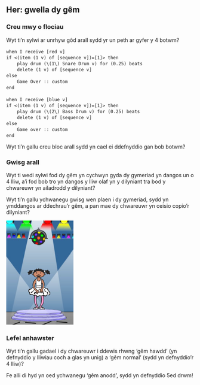 ## Her: gwella dy gêm

### Creu mwy o flociau

Wyt ti’n sylwi ar unrhyw gôd arall sydd yr un peth ar gyfer y 4 botwm?

```blocks3
when I receive [red v]
if <(item (1 v) of [sequence v])=[1]> then
    play drum (\(1\) Snare Drum v) for (0.25) beats
    delete (1 v) of [sequence v]
else
    Game Over :: custom
end

when I receive [blue v]
if <(item (1 v) of [sequence v])=[1]> then
    play drum (\(2\) Bass Drum v) for (0.25) beats
    delete (1 v) of [sequence v]
else
    Game over :: custom
end
```

Wyt ti’n gallu creu bloc arall sydd yn cael ei ddefnyddio gan bob botwm?

### Gwisg arall

Wyt ti wedi sylwi fod dy gêm yn cychwyn gyda dy gymeriad yn dangos un o 4 lliw, a’i fod bob tro yn dangos y lliw olaf yn y dilyniant tra bod y chwareuwr yn ailadrodd y dilyniant?

Wyt ti’n gallu ychwanegu gwisg wen plaen i dy gymeriad, sydd yn ymddangos ar ddechrau’r gêm, a pan mae dy chwareuwr yn ceisio copio’r dilyniant?

![sgrinlun](images/colour-white.png)

### Lefel anhawster

Wyt ti’n gallu gadael i dy chwareuwr i ddewis rhwng ‘gêm hawdd’ (yn defnyddio y lliwiau coch a glas yn unig) a ‘gêm normal’ (sydd yn defnyddio’r 4 lliw)?

Fe alli di hyd yn oed ychwanegu ‘gêm anodd’, sydd yn defnyddio 5ed drwm!